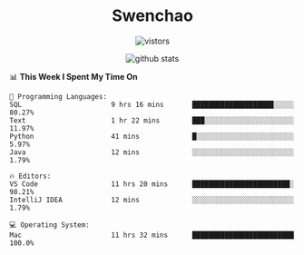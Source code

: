 <h1 align="center">Swenchao</h3>

<p align="center">
  <img src="https://visitor-badge.glitch.me/badge?page_id=Swenchao" alt="vistors" />
</p>

<p align="center">
  <img src="https://github-readme-stats.vercel.app/api?username=Swenchao&count_private=true&show_icons=true&theme=vue-dark&hide_title=true" alt="github stats" />
</p>

<!--START_SECTION:waka-->
📊 **This Week I Spent My Time On** 

```text
💬 Programming Languages: 
SQL                      9 hrs 16 mins       ████████████████████░░░░░   80.27% 
Text                     1 hr 22 mins        ███░░░░░░░░░░░░░░░░░░░░░░   11.97% 
Python                   41 mins             █░░░░░░░░░░░░░░░░░░░░░░░░   5.97% 
Java                     12 mins             ░░░░░░░░░░░░░░░░░░░░░░░░░   1.79%

🔥 Editors: 
VS Code                  11 hrs 20 mins      ████████████████████████░   98.21% 
IntelliJ IDEA            12 mins             ░░░░░░░░░░░░░░░░░░░░░░░░░   1.79%

💻 Operating System: 
Mac                      11 hrs 32 mins      █████████████████████████   100.0%

```


<!--END_SECTION:waka-->
